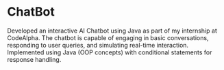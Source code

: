 # ChatBot
Developed an interactive AI Chatbot using Java as part of my internship at CodeAlpha. The chatbot is capable of engaging in basic conversations, responding to user queries, and simulating real-time interaction.  Implemented using Java (OOP concepts) with conditional statements for response handling. 
